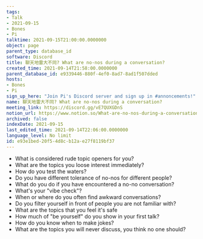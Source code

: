 ```yaml
---
tags:
- Talk
- 2021-09-15
- Bones
- Pi
talktime: 2021-09-15T21:00:00.0000000
object: page
parent_type: database_id
software: Discord
title: 聊天地雷大不同? What are no-nos during a conversation?
created_time: 2021-09-14T21:58:00.0000000
parent_database_id: e9339446-880f-4ef0-8ad7-8ad1f507dded
hosts:
- Bones
- Pi
sign_up_here: "Join Pi's Discord server and sign up in #annoncements!"
name: 聊天地雷大不同? What are no-nos during a conversation?
meeting_link: https://discord.gg/vE7QUXGDnS
notion_url: https://www.notion.so/What-are-no-nos-during-a-conversation-e93e1bed20f54d8cb12ae27f8119bf37
archived: false
indexDate: 2021-09-15
last_edited_time: 2021-09-14T22:06:00.0000000
language_level: No limit
id: e93e1bed-20f5-4d8c-b12a-e27f8119bf37
---
```



   - What is considered rude topic openers for you?
   - What are the topics you loose interest immediately?
   - How do you test the waters?
   - Do you have different tolerance of no-nos for different people?
   - What do you do if you have encountered a no-no conversation? 
   - What's your "vibe check"?
   - When or where do you often find awkward conversations?
   - Do you filter yourself in front of people you are not familiar with?
   - What are the topics that you feel it's safe
   - How much of "be yourself" do you show in your first talk?
   - How do you know when to make jokes?
   - What are the topics you will never discuss, you think no one should?









